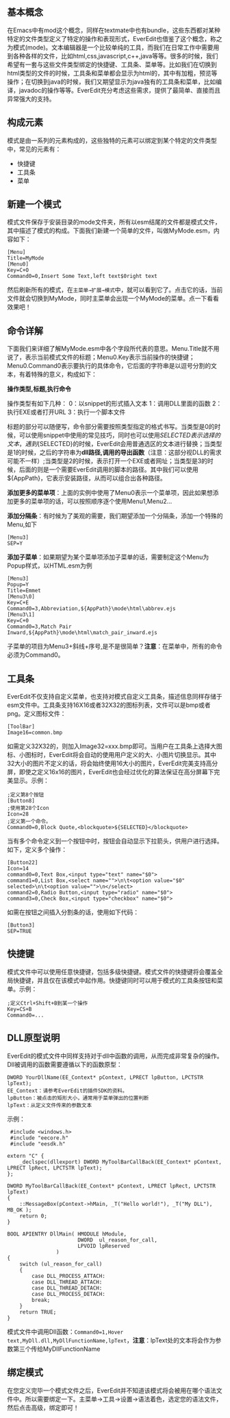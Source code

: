 ## 基本概念
在Emacs中有mod这个概念，同样在textmate中也有bundle，这些东西都对某种特定的文件类型定义了特定的操作和表现形式，EverEdit也借鉴了这个概念，称之为模式(mode)。文本编辑器是一个比较单纯的工具，而我们在日常工作中需要用到各种各样的文件，比如html,css,javascript,c++,java等等。很多的时候，我们希望有一套与这些文件类型绑定的快捷键、工具条、菜单等。比如我们在切换到html类型的文件的时候，工具条和菜单都会显示为html的，其中有加粗，预览等操作；在切换到java的时候，我们又期望显示为java独有的工具条和菜单，比如编译，javadoc的操作等等。EverEdit充分考虑这些需求，提供了最简单、直接而且异常强大的支持。

## 构成元素
模式是由一系列的元素构成的，这些独特的元素可以绑定到某个特定的文件类型中，常见的元素有：

* 快捷键
* 工具条
* 菜单

## 新建一个模式
模式文件保存于安装目录的mode文件夹，所有以esm结尾的文件都是模式文件，其中描述了模式的构成。下面我们新建一个简单的文件，叫做MyMode.esm，内容如下：

```
[Menu]
Title=MyMode
[Menu0]
Key=C+O
Command0=0,Insert Some Text,left text$0right text
```

然后刷新所有的模式，在`主菜单→扩展→模式`中，就可以看到它了。点击它的话，当前文件就会切换到MyMode，同时主菜单会出现一个MyMode的菜单。点一下看看效果吧！

## 命令详解
下面我们来详细了解MyMode.esm中各个字段所代表的意思。Menu.Title就不用说了，表示当前模式文件的标题；Menu0.Key表示当前操作的快捷键；Menu0.Command0表示要执行的具体命令，它后面的字符串是以逗号分割的文本，有着特殊的意义，构成如下：

**操作类型,标题,执行命令**

操作类型有如下几种：
0：以snippet的形式插入文本
1：调用DLL里面的函数
2：执行EXE或者打开URL
3：执行一个脚本文件

标题的部分可以随便写，命令部分需要按照类型指定的格式书写。当类型是0的时候，可以使用snippet中使用的常见技巧，同时也可以使用${SELECTED}表示选择的文本，遇到${SELECTED}的时候，EverEdit会用普通选区的文本进行替换；当类型是1的时候，之后的字符串为**dll路径,调用的导出函数**（注意：这部分视DLL的需求可能不一样）;当类型是2的时候，表示打开一个EXE或者网址；当类型是3的时候，后面的则是一个需要EverEdit调用的脚本的路径。其中我们可以使用${AppPath}，它表示安装路径，从而可以组合出各种路径。

**添加更多的菜单项**：上面的实例中使用了Menu0表示一个菜单项，因此如果想添加更多的菜单项的话，可以按照顺序逐个使用Menu1,Menu2…

**添加分隔条**：有时候为了美观的需要，我们期望添加一个分隔条，添加一个特殊的Menu,如下

```
[Menu3]
SEP=Y
```

**添加子菜单**：如果期望为某个菜单项添加子菜单的话，需要制定这个Menu为Popup样式，以HTML.esm为例

```
[Menu3]
Popup=Y
Title=Emmet
[Menu3\0]
Key=C+E
Command0=3,Abbreviation,${AppPath}\mode\html\abbrev.ejs
[Menu3\1]
Key=C+0
Command0=3,Match Pair Inward,${AppPath}\mode\html\match_pair_inward.ejs
```

子菜单的项目为Menu3+斜线+序号,是不是很简单？**注意**：在菜单中，所有的命令必须为Command0。

## 工具条
EverEdit不仅支持自定义菜单，也支持对模式自定义工具条，描述信息同样存储于esm文件中。工具条支持16X16或者32X32的图标列表，文件可以是bmp或者png。定义图标文件：

```
[ToolBar]
Image16=common.bmp
```

如需定义32X32的，则加入Image32=xxx.bmp即可。当用户在工具条上选择大图标、小图标时，EverEdit将会自动的使用用户定义的大、小图片切换显示。其中32大小的图片不定义的话，将会始终使用16大小的图片，EverEdit完美支持高分屏，即使之定义16x16的图片，EverEdit也会经过优化的算法保证在高分屏幕下完美显示。示例：

```
;定义第8个按钮
[Button8]
;使用第28个Icon
Icon=28
;定义第一个命令。
Command0=0,Block Quote,<blockquote>${SELECTED}</blockquote>
```

当有多个命令定义到一个按钮中时，按钮会自动显示下拉箭头，供用户进行选择。如下，定义多个操作：
```
[Button22]
Icon=14
command0=0,Text Box,<input type="text" name="$0">
command1=0,List Box,<select name="">\n\t<option value="$0" selected>\n\t<option value="">\n</select>
command2=0,Radio Button,<input type="radio" name="$0">
command3=0,Check Box,<input type="checkbox" name="$0">
```

如需在按钮之间插入分割条的话，使用如下代码：
```
[Button3]
SEP=TRUE
```

## 快捷键
模式文件中可以使用任意快捷键，包括多级快捷键。模式文件的快捷键将会覆盖全局快捷键，并且仅在该模式中起作用。快捷键同时可以用于模式的工具条按钮和菜单。示例：

```
;定义Ctrl+Shift+B到某一个操作
Key=CS+B
Command0=...
```

## DLL原型说明
EverEdit的模式文件中同样支持对于dll中函数的调用，从而完成非常复杂的操作。Dll被调用的函数需要遵循以下的函数原型：

```
DWORD YourDllName(EE_Context* pContext, LPRECT lpButton, LPCTSTR lpText);
EE_Context：请参考EverEdit的插件SDK的资料。
lpButton：被点击的矩形大小，通常用于菜单弹出的位置判断
lpText：从定义文件传来的参数文本
```

示例：
```
 #include <windows.h>
 #include "eecore.h"
 #include "eesdk.h"

extern "C" {
    _declspec(dllexport) DWORD MyToolBarCallBack(EE_Context* pContext, LPRECT lpRect, LPCTSTR lpText);
};

DWORD MyToolBarCallBack(EE_Context* pContext, LPRECT lpRect, LPCTSTR lpText)
{
    ::MessageBox(pContext->hMain, _T("Hello world!"), _T("My DLL"), MB_OK );
    return 0;
}

BOOL APIENTRY DllMain( HMODULE hModule,
                       DWORD  ul_reason_for_call,
                       LPVOID lpReserved
                )
{
    switch (ul_reason_for_call)
    {
        case DLL_PROCESS_ATTACH:
        case DLL_THREAD_ATTACH:
        case DLL_THREAD_DETACH:
        case DLL_PROCESS_DETACH:
        break;
    }
    return TRUE;
}
```

模式文件中调用Dll函数：`Command0=1,Hover text,MyDll.dll,MyDllFunctionName,lpText`，**注意**：lpText处的文本将会作为参数第三个传给MyDllFunctionName

## 绑定模式
在您定义完毕一个模式文件之后，EverEdit并不知道该模式将会被用在哪个语法文件中。所以需要绑定一下。主菜单→工具→设置→语法着色，选定您的语法文件，然后点击高级，绑定即可！
